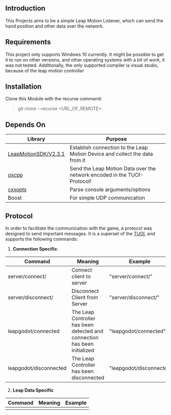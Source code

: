 ## Introduction
This Projects aims to be a simple Leap Motion Listener, which can send the hand position and other data over the network.

## Requirements
This project only supports Windows 10 currently. 
It might be possible to get it to run on other versions, and other operating systems with a bit of work, it was not tested.
Additionally, the only supported compiler is visual studio, because of the leap motion controller

## Installation

Clone this Module with the recurse command:
> git clone --recurse <URL_OF_REMOTE>

## Depends On

| Library                                                                                          | Purpose                                                                     |
|--------------------------------------------------------------------------------------------------|-----------------------------------------------------------------------------|
| [LeapMotionSDK/V2.3.1](https://developer-archive.leapmotion.com/documentation/v2/cpp/index.html) | Establish connection to the Leap Motion Device and collect the data from it |
| [oscpp](https://github.com/kaoskorobase/oscpp)                                                   | Send the Leap Motion Data over the network encoded in the TUOI-Protocol!    |
| [cxxopts](https://github.com/jarro2783/cxxopts)                                                  | Parse console arguments/options                                             |
| Boost                                                                                            | For simple UDP communication                                                |

## Protocol

In order to facilitate the communication with the game, a protocol was designed to send important messages. 
It is a superset of the [TUOI](https://www.tuio.org/?specification), and supports the following commands:

1. **Connection Specific**:

| Command                | Meaning                                                                   | Example                 |
|------------------------|---------------------------------------------------------------------------|-------------------------|
| server/connect/        | Connect client to server                                                  | "server/connect/"       |
| server/disconnect/     | Disconnect Client from Server                                             | "server/disconnect/"    |
| leapgodot/connected    | The Leap Controller has been detected and connection has been initialized | "leapgodot/connected"   |
| leapgodot/disconnected | The Leap Controller has been disconnected                                 | "leapgodot/disconnected | 
 
2. **Leap Data Specific**

| Command | Meaning | Example |
|---------|---------|---------|
|         |         |         |
